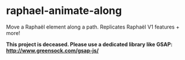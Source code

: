 raphael-animate-along
=====================

Move a Raphaël element along a path.  Replicates Raphaël V1 features + more!

**This project is deceased.  Please use a dedicated library like GSAP: http://www.greensock.com/gsap-js/**
